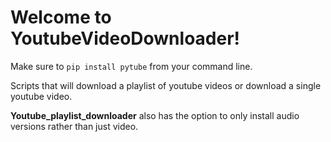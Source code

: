 # Welcome to YoutubeVideoDownloader!

Make sure to `pip install pytube` from your command line. 

Scripts that will download a playlist of youtube videos or download a single youtube video.

**Youtube_playlist_downloader** also has the option to only install audio versions rather than just video. 

